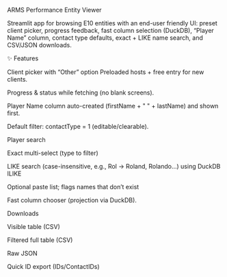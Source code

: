 ARMS Performance Entity Viewer

Streamlit app for browsing E10 entities with an end-user friendly UI: preset client picker, progress feedback, fast column selection (DuckDB), “Player Name” column, contact type defaults, exact + LIKE name search, and CSV/JSON downloads.

✨ Features

Client picker with “Other” option
Preloaded hosts + free entry for new clients.

Progress & status while fetching (no blank screens).

Player Name column auto-created (firstName + " " + lastName) and shown first.

Default filter: contactType = 1 (editable/clearable).

Player search

Exact multi-select (type to filter)

LIKE search (case-insensitive, e.g., Rol → Roland, Rolando…) using DuckDB ILIKE

Optional paste list; flags names that don’t exist

Fast column chooser (projection via DuckDB).

Downloads

Visible table (CSV)

Filtered full table (CSV)

Raw JSON

Quick ID export (IDs/ContactIDs)
